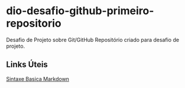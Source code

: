 # dio-desafio-github-primeiro-repositorio
Desafio de Projeto sobre Git/GitHub
Repositório criado para desafio de projeto.
## Links Úteis 
[Sintaxe Basica Markdown](http://www.markdownguide.org/basic-syntax/) 
